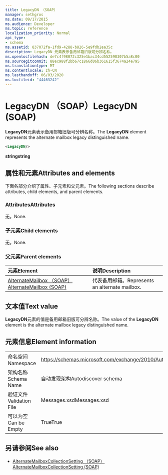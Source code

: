 ```yaml
---
title: LegacyDN （SOAP）
manager: sethgros
ms.date: 09/17/2015
ms.audience: Developer
ms.topic: reference
localization_priority: Normal
api_type:
- schema
ms.assetid: 837072fa-1fd9-4288-b826-5e9fdb2ea35c
description: LegacyDN 元素表示备用邮箱旧版可分辨名称。
ms.openlocfilehash: de7c4f98072c325e1bac34cd552598307b5a8c00
ms.sourcegitcommit: 88ec988f2bb67c1866d06b361615f3674a24e795
ms.translationtype: MT
ms.contentlocale: zh-CN
ms.lasthandoff: 06/03/2020
ms.locfileid: "44463242"
---
```

# <a name="legacydn-soap"></a><span data-ttu-id="8d321-103">LegacyDN （SOAP）</span><span class="sxs-lookup"><span data-stu-id="8d321-103">LegacyDN (SOAP)</span></span>

<span data-ttu-id="8d321-104">**LegacyDN**元素表示备用邮箱旧版可分辨名称。</span><span class="sxs-lookup"><span data-stu-id="8d321-104">The **LegacyDN** element represents the alternate mailbox legacy distinguished name.</span></span> 
  
```XML
<LegacyDN/>
```

<span data-ttu-id="8d321-105">**string**</span><span class="sxs-lookup"><span data-stu-id="8d321-105">**string**</span></span>

## <a name="attributes-and-elements"></a><span data-ttu-id="8d321-106">属性和元素</span><span class="sxs-lookup"><span data-stu-id="8d321-106">Attributes and elements</span></span>

<span data-ttu-id="8d321-107">下面各部分介绍了属性、子元素和父元素。</span><span class="sxs-lookup"><span data-stu-id="8d321-107">The following sections describe attributes, child elements, and parent elements.</span></span>
  
### <a name="attributes"></a><span data-ttu-id="8d321-108">Attributes</span><span class="sxs-lookup"><span data-stu-id="8d321-108">Attributes</span></span>

<span data-ttu-id="8d321-109">无。</span><span class="sxs-lookup"><span data-stu-id="8d321-109">None.</span></span>
  
### <a name="child-elements"></a><span data-ttu-id="8d321-110">子元素</span><span class="sxs-lookup"><span data-stu-id="8d321-110">Child elements</span></span>

<span data-ttu-id="8d321-111">无。</span><span class="sxs-lookup"><span data-stu-id="8d321-111">None.</span></span>
  
### <a name="parent-elements"></a><span data-ttu-id="8d321-112">父元素</span><span class="sxs-lookup"><span data-stu-id="8d321-112">Parent elements</span></span>

|<span data-ttu-id="8d321-113">**元素**</span><span class="sxs-lookup"><span data-stu-id="8d321-113">**Element**</span></span>|<span data-ttu-id="8d321-114">**说明**</span><span class="sxs-lookup"><span data-stu-id="8d321-114">**Description**</span></span>|
|:-----|:-----|
|[<span data-ttu-id="8d321-115">AlternateMailbox （SOAP）</span><span class="sxs-lookup"><span data-stu-id="8d321-115">AlternateMailbox (SOAP)</span></span>](alternatemailbox-soap.md) <br/> |<span data-ttu-id="8d321-116">代表备用邮箱。</span><span class="sxs-lookup"><span data-stu-id="8d321-116">Represents an alternate mailbox.</span></span>  <br/> |
   
## <a name="text-value"></a><span data-ttu-id="8d321-117">文本值</span><span class="sxs-lookup"><span data-stu-id="8d321-117">Text value</span></span>

<span data-ttu-id="8d321-118">**LegacyDN**元素的值是备用邮箱旧版可分辨名称。</span><span class="sxs-lookup"><span data-stu-id="8d321-118">The value of the **LegacyDN** element is the alternate mailbox legacy distinguished name.</span></span> 
  
## <a name="element-information"></a><span data-ttu-id="8d321-119">元素信息</span><span class="sxs-lookup"><span data-stu-id="8d321-119">Element information</span></span>

|||
|:-----|:-----|
|<span data-ttu-id="8d321-120">命名空间</span><span class="sxs-lookup"><span data-stu-id="8d321-120">Namespace</span></span>  <br/> |https://schemas.microsoft.com/exchange/2010/Autodiscover  <br/> |
|<span data-ttu-id="8d321-121">架构名称</span><span class="sxs-lookup"><span data-stu-id="8d321-121">Schema Name</span></span>  <br/> |<span data-ttu-id="8d321-122">自动发现架构</span><span class="sxs-lookup"><span data-stu-id="8d321-122">Autodiscover schema</span></span>  <br/> |
|<span data-ttu-id="8d321-123">验证文件</span><span class="sxs-lookup"><span data-stu-id="8d321-123">Validation File</span></span>  <br/> |<span data-ttu-id="8d321-124">Messages.xsd</span><span class="sxs-lookup"><span data-stu-id="8d321-124">Messages.xsd</span></span>  <br/> |
|<span data-ttu-id="8d321-125">可以为空</span><span class="sxs-lookup"><span data-stu-id="8d321-125">Can be Empty</span></span>  <br/> |<span data-ttu-id="8d321-126">True</span><span class="sxs-lookup"><span data-stu-id="8d321-126">True</span></span>  <br/> |
   
## <a name="see-also"></a><span data-ttu-id="8d321-127">另请参阅</span><span class="sxs-lookup"><span data-stu-id="8d321-127">See also</span></span>

- [<span data-ttu-id="8d321-128">AlternateMailboxCollectionSetting （SOAP）</span><span class="sxs-lookup"><span data-stu-id="8d321-128">AlternateMailboxCollectionSetting (SOAP)</span></span>](alternatemailboxcollectionsetting-soap.md)

